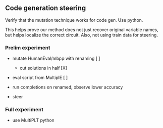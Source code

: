 ## Code generation steering

Verify that the mutation technique works for code gen. Use python.

This helps prove our method does not just recover original variable names, but helps
localize the correct circuit. Also, not using train data for steering.

### Prelim experiment

- mutate HumanEval/mbpp with renaming [ ]
    - cut solutions in half [X]
- eval script from MultiplE [ ]

- run completions on renamed, observe lower accuracy
- steer

### Full experiment

- use MultiPLT python